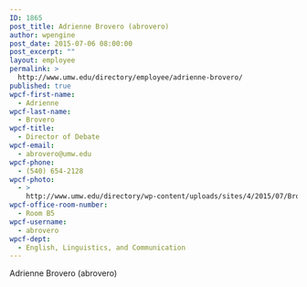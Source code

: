```yaml
---
ID: 1865
post_title: Adrienne Brovero (abrovero)
author: wpengine
post_date: 2015-07-06 08:00:00
post_excerpt: ""
layout: employee
permalink: >
  http://www.umw.edu/directory/employee/adrienne-brovero/
published: true
wpcf-first-name:
  - Adrienne
wpcf-last-name:
  - Brovero
wpcf-title:
  - Director of Debate
wpcf-email:
  - abrovero@umw.edu
wpcf-phone:
  - (540) 654-2128
wpcf-photo:
  - >
    http://www.umw.edu/directory/wp-content/uploads/sites/4/2015/07/Brovero-Adrienne06.jpg
wpcf-office-room-number:
  - Room B5
wpcf-username:
  - abrovero
wpcf-dept:
  - English, Linguistics, and Communication
---
```

Adrienne Brovero (abrovero)